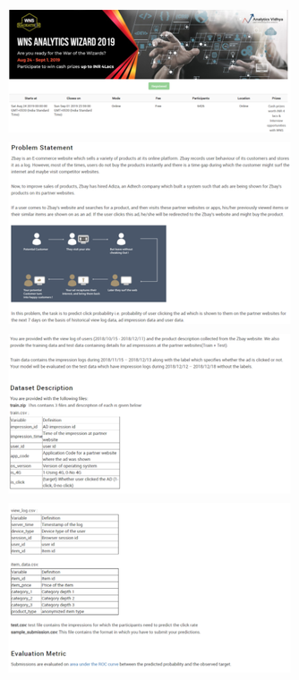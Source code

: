 
![My image](https://github.com/Komal-Kalbhor/AV-WNS-Analytics-Wizard-2019/blob/master/images/wns1.png)

![My image](https://github.com/Komal-Kalbhor/AV-WNS-Analytics-Wizard-2019/blob/master/images/wns2.png)

![My image](https://github.com/Komal-Kalbhor/AV-WNS-Analytics-Wizard-2019/blob/master/images/wns3.png)

![My image](https://github.com/Komal-Kalbhor/AV-WNS-Analytics-Wizard-2019/blob/master/images/wns4.png)


